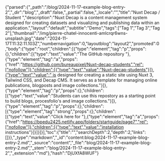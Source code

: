 {"parsed":{"_path":"/blog/2024-11-17-example-blog-entry-2","_dir":"blog","_draft":false,"_partial":false,"_locale":"","title":"Nuxt Decap / Student ","description":"Nuxt Decap is a content management system designed for creating datasets and visualizing and publishing data within an application.","layout":"default","subtitle":"Demo","tags":["Tag 1","Tag 3","Tag 2"],"thumbnail":"/img/pierre-chatel-innocenti-amlcrqr6wns-unsplash.jpg","date":"2024-11-17T11:32:11.103Z","numbernavigation":0,"layoutblog":"layout2","promoted":0,"body":{"type":"root","children":[{"type":"element","tag":"p","props":{},"children":[{"type":"text","value":"The GitHub repository "},{"type":"element","tag":"a","props":{"href":"https://github.com/bureaupixel/Nuxt-decap-students","rel":["nofollow"]},"children":[{"type":"text","value":"Nuxt-decap-students"}]},{"type":"text","value":" is designed for creating a static site using Nuxt 3, Tailwind CSS, and Decap CMS. It serves as a template for managing online publications, blogposts and image collections."}]},{"type":"element","tag":"p","props":{},"children":[{"type":"text","value":"Students can use this repostory as a starting point to build blogs, procesfolio's and image collections."}]},{"type":"element","tag":"p","props":{},"children":[{"type":"element","tag":"strong","props":{},"children":[{"type":"text","value":"Click here for "},{"type":"element","tag":"a","props":{"href":"https://bpedu2425.netlify.app/folders/startguide/page7","rel":["nofollow"]},"children":[{"type":"text","value":"installation instructions"}]}]}]}],"toc":{"title":"","searchDepth":2,"depth":2,"links":[]}},"_type":"markdown","_id":"content:blog:2024-11-17-example-blog-entry-2.md","_source":"content","_file":"blog/2024-11-17-example-blog-entry-2.md","_stem":"blog/2024-11-17-example-blog-entry-2","_extension":"md"},"hash":"DjUXfA8WUF"}